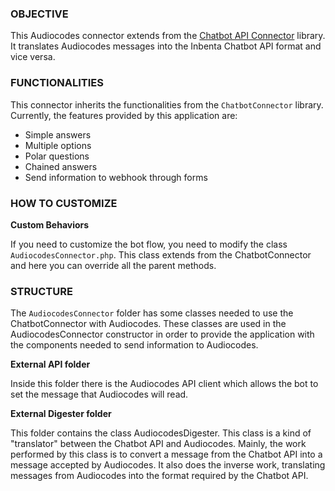 ### OBJECTIVE

This Audiocodes connector extends from the [Chatbot API Connector](https://github.com/inbenta-integrations/chatbot_api_connector) library. It translates Audiocodes messages into the Inbenta Chatbot API format and vice versa.

### FUNCTIONALITIES
This connector inherits the functionalities from the `ChatbotConnector` library. Currently, the features provided by this application are:

* Simple answers
* Multiple options
* Polar questions
* Chained answers
* Send information to webhook through forms

### HOW TO CUSTOMIZE

**Custom Behaviors**

If you need to customize the bot flow, you need to modify the class `AudiocodesConnector.php`. This class extends from the ChatbotConnector and here you can override all the parent methods.


### STRUCTURE

The `AudiocodesConnector` folder has some classes needed to use the ChatbotConnector with Audiocodes. These classes are used in the AudiocodesConnector constructor in order to provide the application with the components needed to send information to Audiocodes.

**External API folder**

Inside this folder there is the Audiocodes API client which allows the bot to set the message that Audiocodes will read.


**External Digester folder**

This folder contains the class AudiocodesDigester. This class is a kind of "translator" between the Chatbot API and Audiocodes. Mainly, the work performed by this class is to convert a message from the Chatbot API into a message accepted by Audiocodes. It also does the inverse work, translating messages from Audiocodes into the format required by the Chatbot API.
